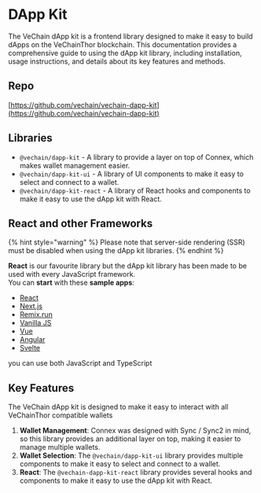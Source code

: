 # DApp Kit

The VeChain dApp kit is a frontend library designed to make it easy to build dApps on the VeChainThor blockchain. This documentation provides a comprehensive guide to using the dApp kit library, including installation, usage instructions, and details about its key features and methods.

## Repo

[https://github.com/vechain/vechain-dapp-kit](https://github.com/vechain/vechain-dapp-kit)

## Libraries

* `@vechain/dapp-kit` - A library to provide a layer on top of Connex, which makes wallet management easier.
* `@vechain/dapp-kit-ui` - A library of UI components to make it easy to select and connect to a wallet.
* `@vechain/dapp-kit-react` - A library of React hooks and components to make it easy to use the dApp kit with React.

## React and other Frameworks

{% hint style="warning" %}
Please note that server-side rendering (SSR) must be disabled when using the dApp kit libraries.
{% endhint %}

**React** is our favourite library but the dApp kit library has been made to be used with every JavaScript framework.\
You can **start** with these **sample apps**:

* [React](https://github.com/vechain/vechain-dapp-kit/tree/main/examples/sample-react-app)
* [Next.js](https://github.com/vechain/vechain-dapp-kit/tree/main/examples/sample-next-app)
* [Remix.run](https://github.com/vechain/vechain-dapp-kit/tree/main/examples/sample-remix-app)
* [Vanilla JS](https://github.com/vechain/vechain-dapp-kit/tree/main/examples/sample-vanilla-app)
* [Vue](https://github.com/vechain/vechain-dapp-kit/tree/main/examples/sample-vue-app)
* [Angular](https://github.com/vechain/vechain-dapp-kit/tree/main/examples/sample-angular-app)
* [Svelte](https://github.com/vechain/vechain-dapp-kit/tree/main/examples/sample-svelte-app)

you can use both JavaScript and TypeScript

## Key Features

The VeChain dApp kit is designed to make it easy to interact with all VeChainThor compatible wallets

1. **Wallet Management**: Connex was designed with Sync / Sync2 in mind, so this library provides an additional layer on top, making it easier to manage multiple wallets.
2. **Wallet Selection**: The `@vechain/dapp-kit-ui` library provides multiple components to make it easy to select and connect to a wallet.
3. **React**: The `@vechain-dapp-kit-react` library provides several hooks and components to make it easy to use the dApp kit with React.
